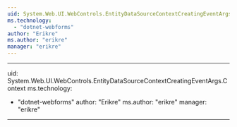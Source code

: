 ```yaml
---
uid: System.Web.UI.WebControls.EntityDataSourceContextCreatingEventArgs
ms.technology: 
  - "dotnet-webforms"
author: "Erikre"
ms.author: "erikre"
manager: "erikre"
---
```


---
uid: System.Web.UI.WebControls.EntityDataSourceContextCreatingEventArgs.Context
ms.technology: 
  - "dotnet-webforms"
author: "Erikre"
ms.author: "erikre"
manager: "erikre"
---
